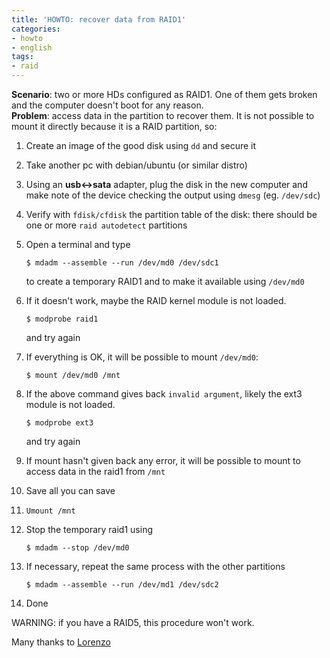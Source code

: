 ```yaml
---
title: 'HOWTO: recover data from RAID1'
categories:
- howto
- english
tags:
- raid
---
```

**Scenario**: two or more HDs configured as RAID1. One of them gets broken and the computer doesn't boot for any reason.  
**Problem**: access data in the partition to recover them. It is not possible to mount it directly because it is a RAID partition, so:

  1. Create an image of the good disk using `dd` and secure it
  2. Take another pc with debian/ubuntu (or similar distro)
  3. Using an **usb<->sata** adapter, plug the disk in the new computer and make note of the device checking the output using `dmesg` (eg. `/dev/sdc`)
  4. Verify with `fdisk/cfdisk` the partition table of the disk: there should be one or more `raid autodetect` partitions
  5. Open a terminal and type 

     ```
     $ mdadm --assemble --run /dev/md0 /dev/sdc1
     ```
     to create a temporary RAID1 and to make it available using `/dev/md0`
  6. If it doesn't work, maybe the RAID kernel module is not loaded. 
    
     ```
     $ modprobe raid1
     ```
     and try again
  7. If everything is OK, it will be possible to mount `/dev/md0`: 
    
     ```
     $ mount /dev/md0 /mnt
     ```
  8. If the above command gives back `invalid argument`, likely the ext3 module is not loaded.

     ```
     $ modprobe ext3
     ```
     and try again
  9. If mount hasn't given back any error, it will be possible to mount to access data in the raid1 from `/mnt`
  10. Save all you can save
  11. `Umount /mnt`
  12. Stop the temporary raid1 using

      ```
      $ mdadm --stop /dev/md0
      ```
  13. If necessary, repeat the same process with the other partitions 
    
      ```
      $ mdadm --assemble --run /dev/md1 /dev/sdc2
      ```
  14. Done
  
WARNING: if you have a RAID5, this procedure won't work.

Many thanks to [Lorenzo](https://www.facebook.com/lorenzo.allegrucci)
